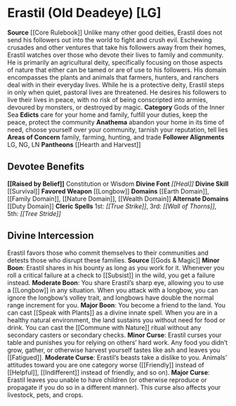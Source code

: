 ﻿---
ability:
- Constitution
- Wisdom
ability_boost:
- Constitution
- Wisdom
alignment: LG
deity:
- '[[DATABASE/deity/Erastil|Erastil]]'
- '[[DATABASE/deity/Hearth and Harvest|Hearth andHarvest]]'
deity_category: Gods of the Inner Sea
divine_font: Heal
domain:
- '[[DATABASE/domain/Duty Domain|Duty]]'
- '[[DATABASE/domain/Earth Domain|Earth]]'
- '[[DATABASE/domain/Family Domain|Family]]'
- '[[DATABASE/domain/Nature Domain|Nature]]'
- '[[DATABASE/domain/Wealth Domain|Wealth]]'
favored_weapon: '[[DATABASE/weapon/Longbow|Longbow]]'
follower_alignment:
- LG
- NG
- LN
id: '6'
name: Erastil
rarity: Common
skill:
- '[[DATABASE/skill/Survival|Survival]]'
source: '[[DATABASE/source/Core Rulebook|Core Rulebook]]'
trait: null
type: Deity

---
# Erastil (Old Deadeye) [LG]

**Source** [[Core Rulebook]] 
Unlike many other good deities, Erastil does not send his followers out into the world to fight and crush evil. Eschewing crusades and other ventures that take his followers away from their homes, Erastil watches over those who devote their lives to family and community. He is primarily an agricultural deity, specifically focusing on those aspects of nature that either can be tamed or are of use to his followers. His domain encompasses the plants and animals that farmers, hunters, and ranchers deal with in their everyday lives. While he is a protective deity, Erastil steps in only when quiet, pastoral lives are threatened. He desires his followers to live their lives in peace, with no risk of being conscripted into armies, devoured by monsters, or destroyed by magic.
**Category** Gods of the Inner Sea
**Edicts** care for your home and family, fulfill your duties, keep the peace, protect the community
**Anathema** abandon your home in its time of need, choose yourself over your community, tarnish your reputation, tell lies
**Areas of Concern** family, farming, hunting, and trade
**Follower Alignments** LG, NG, LN
**Pantheons** [[Hearth and Harvest]]

## Devotee Benefits

**[[Raised by Belief]]** Constitution or Wisdom
**Divine Font** _[[Heal]]_
**Divine Skill** [[Survival]]
**Favored Weapon** [[Longbow]]
**Domains** [[Earth Domain]], [[Family Domain]], [[Nature Domain]], [[Wealth Domain]]
**Alternate Domains** [[Duty Domain]]
**Cleric Spells** 1st: _[[True Strike]]_, 3rd: _[[Wall of Thorns]]_, 5th: _[[Tree Stride]]_

## Divine Intercession

Erastil favors those who commit themselves to their communities and detests those who disrupt these families.
**Source** [[Gods & Magic]] 
**Minor Boon**: Erastil shares in his bounty as long as you work for it. Whenever you roll a critical failure at a check to [[Subsist]] in the wild, you get a failure instead.
**Moderate Boon**: You share Erastil’s sharp eye, allowing you to use a [[Longbow]] in any situation. When you attack with a longbow, you can ignore the longbow’s volley trait, and longbows have double the normal range increment for you.
**Major Boon**: You become a friend to the land. You can cast [[Speak with Plants]] as a divine innate spell. When you are in a healthy natural environment, the land sustains you without need for food or drink. You can cast the [[Commune with Nature]] ritual without any secondary casters or secondary checks.
**Minor Curse**: Erastil curses your table and punishes you for relying on others’ hard work. Any food you didn’t grow, gather, or otherwise harvest yourself tastes like ash and leaves you [[Fatigued]].
**Moderate Curse**: Erastil’s beasts take a dislike to you. Animals’ attitudes toward you are one category worse ([[Friendly]] instead of [[Helpful]], [[Indifferent]] instead of friendly, and so on).
**Major Curse**: Erastil leaves you unable to have children (or otherwise reproduce or propagate if you do so in a different manner). This curse also affects your livestock, pets, and crops.